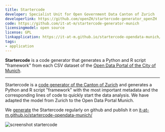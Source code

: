 ```yaml
---
title: Startercode
developer: Specialist Unit for Open Government Data Canton of Zurich 
developerlink: https://github.com/openZH/startercode-generator_openZH
code: https://github.com/it-at-m/startercode-generator-munich
licensingmodel: open source
license: GPL
linkapplication: https://it-at-m.github.io/startercode-opendata-munich/
tags:
- application
---
```


__Startercode__ is a code generator that generates a Python and R script "framework" from each CSV dataset of the [Open Data Portal of the City of Munich](https://opendata.muenchen.de/).

---

Startercode is a [code generator of the Canton of Zurich](https://github.com/openZH/startercode-generator_openZH) and generates a Python and R script "framework" with the most important metadata and the corresponding lines of code to quickly start the data analysis.
We have adapted the model from Zurich to the Open Data Portal Munich.

We [generate](https://github.com/it-at-m/startercode-generator-munich) the Startercode regularly on github and publish it on [it-at-m.github.io/startercode-opendata-munich/](https://it-at-m.github.io/startercode-opendata-munich/)


![screenshot startercode](/screenshot-startercode.jpg)
